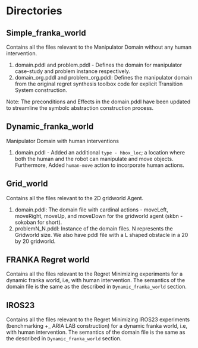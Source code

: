 # Directories

## Simple_franka_world

Contains all the files relevant to the Manipulator Domain without any human intervention.

1. domain.pddl and problem.pddl - Defines the domain for manipulator case-study and problem instance respectively.
2. domain_org.pddl and problem_org.pddl: Defines the manipulator domain from the original regret synthesis toolbox code for explicit Transition System construction. 

Note: The preconditions and Effects in the domain.pddl have been updated to streamline the symbolc abstraction construction process.

## Dynamic_franka_world

Manipulator Domain with human interventions

1. domain.pddl - Added an additional `type - hbox_loc`; a location where both the human and the robot can manipulate and move objects. Furthermore, Added `human-move` action to incorporate human actions.

## Grid_world

Contains all the files relevant to the 2D gridworld Agent.

1. domain.pddl: The domain file with cardinal actions - moveLeft, moveRight, moveUp, and moveDown for the gridworld agent (skbn -  sokoban for short).
2. problemN_N.pddl: Instance of the domain files. N represents the Gridworld size. We also have pddl file with a L shaped obstacle in a 20 by 20 gridworld.   


## FRANKA Regret world

Contains all the files relevant to the Regret Minimizing experiments for a dynamic franka world, i.e, with human intervention. The semantics of the domain file is the same as the described in `Dynamic_franka_world` section. 

## IROS23

Contains all the files relevant to the Regret Minimizing  IROS23 experiments (benchmarking +_ ARIA LAB construction) for a dynamic franka world, i.e, with human intervention. The semantics of the domain file is the same as the described in `Dynamic_franka_world` section. 